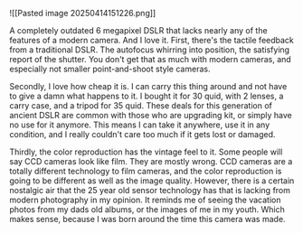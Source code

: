 
![[Pasted image 20250414151226.png]]

A completely outdated 6 megapixel DSLR that lacks nearly any of the features of a modern camera. And I love it. First, there's the tactile feedback from a traditional DSLR. The autofocus whirring into position, the satisfying report of the shutter. You don't get that as much with modern cameras, and especially not smaller point-and-shoot style cameras. 

Secondly, I love how cheap it is. I can carry this thing around and not have to give a damn what happens to it. I bought it for 30 quid, with 2 lenses, a carry case, and a tripod for 35 quid. These deals for this generation of ancient DSLR are common with those who are upgrading kit, or simply have no use for it anymore. This means I can take it anywhere, use it in any condition, and I really couldn't care too much if it gets lost or damaged.

Thirdly, the color reproduction has the vintage feel to it. Some people will say CCD cameras look like film. They are mostly wrong. CCD cameras are a totally different technology to film cameras, and the color reproduction is going to be different as well as the image quality. However, there is a certain nostalgic air that the 25 year old sensor technology has that is lacking from modern photography in my opinion. It reminds me of seeing the vacation photos from my dads old albums, or the images of me in my youth. Which makes sense, because I was born around the time this camera was made.


